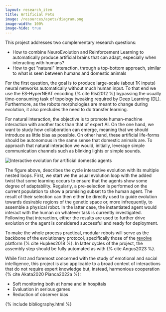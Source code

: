 ```yaml
---
layout: research_item
title: Artificial Pets
image: /resources/apets/diagram.png
image-width: 100%
image-hide: true
---
```


This project addresses two complementary research questions:

* How to combine NeuroEvolution and Reinforcement Learning to automatically
  produce artificial brains that can adapt, especially when interacting with
  humans?
* How to get "natural" interaction, through a top-bottom approach, similar 
  to what is seen between humans and domestic animals

For the first question, the goal is to produce large-scale (about 1K inputs) 
neural networks automatically without much human input.
To that end we use the ES-HyperNEAT encoding {% cite Risi2012 %} bypassing 
the usually time-consuming task of topology tweaking required by Deep 
Learning (DL).
Furthermore, as the robots morphologies are meant to change during evolution,
it also precludes the need to do transfer learning.

For natural interaction, the objective is to promote human-machine 
interaction with another tack than that of expert AI.
On the one hand, we want to study how collaboration can emerge, meaning that 
we should introduce as little bias as possible.
On other hand, these artificial life-forms should be autonomous in the same 
sense that domestic animals are.
To approach that natural interaction we would, initially, leverage simple 
communication channels such as blinking lights or simple sounds.

![Interactive evolution for artificial domestic agents]({{page.image}})

The figure above, describes the cycle interactive evolution with its 
multiple nested loops.
First, we start we the usual evolution loop with the added twist that some 
learning occurs to ensure that the agents show some degree of adaptability.
Regularly, a pre-selection is performed on the current population to show a 
promising subset to the human agent.
The result of their selection can then either be directly used to guide 
evolution towards desirable regions of the genetic space or, more 
infrequently, to assemble a physical robot.
In the latter case, the instantiated agent would interact with the human on 
whatever task is currently investigated.
Following that interaction, either the results are used to further drive 
evolution or the agent is considered successful and ready for deployment.

To make the whole process practical, modular robots will serve as the 
backbone of the evolutionary protocol, specifically those of the 
[revolve](https://github.com/ci-group/revolve2) platform {% cite Hupkes2018 %}.
In latter cycles of the project, the assembly step should be fully automated 
as with {% cite Angus2023 %}. 

While first and foremost concerned with the study of emotional and social 
intelligence, this project is also applicable to a broad context of 
interactions that do not require expert knowledge but, instead, harmonious 
cooperation {% cite Akata2020 Pianca2022a %}:
* Soft monitoring both at home and in hospitals
* Evaluation in serious games 
* Reduction of observer bias

{% include bibliography.html %}
